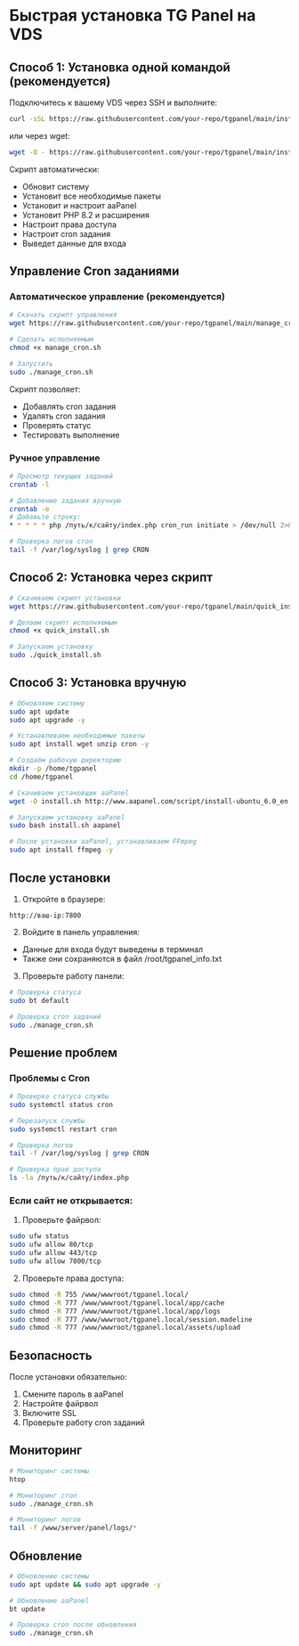 # Быстрая установка TG Panel на VDS

## Способ 1: Установка одной командой (рекомендуется)

Подключитесь к вашему VDS через SSH и выполните:

```bash
curl -sSL https://raw.githubusercontent.com/your-repo/tgpanel/main/install_tgpanel.sh | sudo bash
```

или через wget:

```bash
wget -O - https://raw.githubusercontent.com/your-repo/tgpanel/main/install_tgpanel.sh | sudo bash
```

Скрипт автоматически:
- Обновит систему
- Установит все необходимые пакеты
- Установит и настроит aaPanel
- Установит PHP 8.2 и расширения
- Настроит права доступа
- Настроит cron задания
- Выведет данные для входа

## Управление Cron заданиями

### Автоматическое управление (рекомендуется)

```bash
# Скачать скрипт управления
wget https://raw.githubusercontent.com/your-repo/tgpanel/main/manage_cron.sh

# Сделать исполняемым
chmod +x manage_cron.sh

# Запустить
sudo ./manage_cron.sh
```

Скрипт позволяет:
- Добавлять cron задания
- Удалять cron задания
- Проверять статус
- Тестировать выполнение

### Ручное управление

```bash
# Просмотр текущих заданий
crontab -l

# Добавление задания вручную
crontab -e
# Добавьте строку:
* * * * * php /путь/к/сайту/index.php cron_run initiate > /dev/null 2>&1

# Проверка логов cron
tail -f /var/log/syslog | grep CRON
```

## Способ 2: Установка через скрипт

```bash
# Скачиваем скрипт установки
wget https://raw.githubusercontent.com/your-repo/tgpanel/main/quick_install.sh

# Делаем скрипт исполняемым
chmod +x quick_install.sh

# Запускаем установку
sudo ./quick_install.sh
```

## Способ 3: Установка вручную

```bash
# Обновляем систему
sudo apt update
sudo apt upgrade -y

# Устанавливаем необходимые пакеты
sudo apt install wget unzip cron -y

# Создаём рабочую директорию
mkdir -p /home/tgpanel
cd /home/tgpanel

# Скачиваем установщик aaPanel
wget -O install.sh http://www.aapanel.com/script/install-ubuntu_6.0_en.sh

# Запускаем установку aaPanel
sudo bash install.sh aapanel

# После установки aaPanel, устанавливаем FFmpeg
sudo apt install ffmpeg -y
```

## После установки

1. Откройте в браузере:
```
http://ваш-ip:7800
```

2. Войдите в панель управления:
- Данные для входа будут выведены в терминал
- Также они сохраняются в файл /root/tgpanel_info.txt

3. Проверьте работу панели:
```bash
# Проверка статуса
sudo bt default

# Проверка cron заданий
sudo ./manage_cron.sh
```

## Решение проблем

### Проблемы с Cron

```bash
# Проверка статуса службы
sudo systemctl status cron

# Перезапуск службы
sudo systemctl restart cron

# Проверка логов
tail -f /var/log/syslog | grep CRON

# Проверка прав доступа
ls -la /путь/к/сайту/index.php
```

### Если сайт не открывается:
1. Проверьте файрвол:
```bash
sudo ufw status
sudo ufw allow 80/tcp
sudo ufw allow 443/tcp
sudo ufw allow 7800/tcp
```

2. Проверьте права доступа:
```bash
sudo chmod -R 755 /www/wwwroot/tgpanel.local/
sudo chmod -R 777 /www/wwwroot/tgpanel.local/app/cache
sudo chmod -R 777 /www/wwwroot/tgpanel.local/app/logs
sudo chmod -R 777 /www/wwwroot/tgpanel.local/session.madeline
sudo chmod -R 777 /www/wwwroot/tgpanel.local/assets/upload
```

## Безопасность

После установки обязательно:
1. Смените пароль в aaPanel
2. Настройте файрвол
3. Включите SSL
4. Проверьте работу cron заданий

## Мониторинг

```bash
# Мониторинг системы
htop

# Мониторинг cron
sudo ./manage_cron.sh

# Мониторинг логов
tail -f /www/server/panel/logs/*
```

## Обновление

```bash
# Обновление системы
sudo apt update && sudo apt upgrade -y

# Обновление aaPanel
bt update

# Проверка cron после обновления
sudo ./manage_cron.sh

